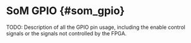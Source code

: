 # SoM GPIO {#som_gpio}

TODO: Description of all the GPIO pin usage, including the enable control
signals or the signals not controlled by the FPGA.
